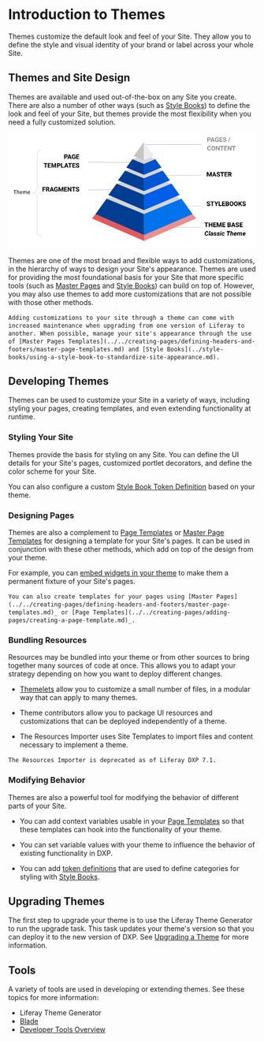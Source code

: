 # Introduction to Themes

Themes customize the default look and feel of your Site. They allow you to define the style and visual identity of your brand or label across your whole Site.

## Themes and Site Design

Themes are available and used out-of-the-box on any Site you create. There are also a number of other ways (such as [Style Books](../style-books/using-a-style-book-to-standardize-site-appearance.md)) to define the look and feel of your Site, but themes provide the most flexibility when you need a fully customized solution.

![Site Design hierarchy](./introduction-to-themes/images/01.png)

Themes are one of the most broad and flexible ways to add customizations, in the hierarchy of ways to design your Site's appearance. Themes are used for providing the most foundational basis for your Site that more specific tools (such as [Master Pages](../../creating-pages/defining-headers-and-footers/master-page-templates.md) and [Style Books](../style-books/using-a-style-book-to-standardize-site-appearance.md)) can build on top of. However, you may also use themes to add more customizations that are not possible with those other methods.

```{warning}
Adding customizations to your site through a theme can come with increased maintenance when upgrading from one version of Liferay to another. When possible, manage your site's appearance through the use of [Master Pages Templates](../../creating-pages/defining-headers-and-footers/master-page-templates.md) and [Style Books](../style-books/using-a-style-book-to-standardize-site-appearance.md).
```

## Developing Themes

Themes can be used to customize your Site in a variety of ways, including styling your pages, creating templates, and even extending functionality at runtime.

### Styling Your Site

Themes provide the basis for styling on any Site. You can define the UI details for your Site's pages, customized portlet decorators<!--Add link when available-->, and define the color scheme<!--Add link when available--> for your Site.

You can also configure a custom [Style Book Token Definition](../style-books/developer-guide/style-book-token-definitions.md) based on your theme. <!--Add link when available: See Hooking Style Book Tokens into Your Theme for more information.-->

### Designing Pages

Themes are also a complement to [Page Templates](../../creating-pages/adding-pages/creating-a-page-template.md) or [Master Page Templates](../../creating-pages/defining-headers-and-footers/master-page-templates.md) for designing a template for your Site's pages. It can be used in conjunction with these other methods, which add on top of the design from your theme.

For example, you can [embed widgets in your theme](./theme-development/working-with-templates/embedding-widgets-via-templates.md) to make them a permanent fixture of your Site's pages.

```{note}
You can also create templates for your pages using [Master Pages](../../creating-pages/defining-headers-and-footers/master-page-templates.md)_ or [Page Templates](../../creating-pages/adding-pages/creating-a-page-template.md)_.
```

### Bundling Resources

Resources may be bundled into your theme or from other sources to bring together many sources of code at once. This allows you to adapt your strategy depending on how you want to deploy different changes.

* [Themelets](./theme-development/bundling-resources/bundling-and-installing-resources-into-your-theme-via-themelets.md) allow you to customize a small number of files, in a modular way that can apply to many themes.

* Theme contributors<!--Add link when available--> allow you to package UI resources and customizations that can be deployed independently of a theme.

* The Resources Importer<!--Add link when available--> uses Site Templates to import files and content necessary to implement a theme.

```{warning}
The Resources Importer is deprecated as of Liferay DXP 7.1.
```

### Modifying Behavior

Themes are also a powerful tool for modifying the behavior of different parts of your Site. 

* You can add context variables usable in your [Page Templates](../../creating-pages/adding-pages/creating-a-page-template.md) so that these templates can hook into the functionality of your theme.

* You can set variable values<!--Add link when available--> with your theme to influence the behavior of existing functionality in DXP.

* You can add [token definitions](../style-books/developer-guide/style-book-token-definitions.md) that are used to define categories for styling with [Style Books](../style-books/using-a-style-book-to-standardize-site-appearance.md).

## Upgrading Themes

The first step to upgrade your theme is to use the Liferay Theme Generator to run the upgrade task. This task updates your theme's version so that you can deploy it to the new version of DXP. See [Upgrading a Theme](./upgrading-a-theme.md) for more information.

<!-- If and when at least one more article is made for the extra work for upgrades, maybe add:

    Using the Liferay Theme Generator allows your theme to be deployed, but more work may be required to accommodate other changes in the new version, such as UI or functionality changes. See this article for more information... -->

## Tools

A variety of tools are used in developing or extending themes. See these topics for more information:

* Liferay Theme Generator<!--Add link when available-->
* [Blade](../../../developing-applications/tooling/blade-cli/generating-projects-with-blade-cli.md)
* [Developer Tools Overview](../../../developing-applications/tooling/developer-tools-overview.md)
<!-- this may just be a single link to all the tooling section. This section is the result of https://issues.liferay.com/browse/IFI-2289 -->
